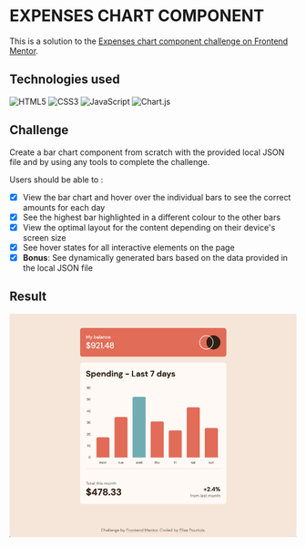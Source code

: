 # EXPENSES CHART COMPONENT

This is a solution to the [Expenses chart component challenge on Frontend Mentor](https://www.frontendmentor.io/challenges/expenses-chart-component-e7yJBUdjwt).

## Technologies used

![HTML5](https://img.shields.io/badge/html5-%23E34F26.svg?style=for-the-badge&logo=html5&logoColor=white)
![CSS3](https://img.shields.io/badge/css3-%231572B6.svg?style=for-the-badge&logo=css3&logoColor=white)
![JavaScript](https://img.shields.io/badge/javascript-%23323330.svg?style=for-the-badge&logo=javascript&logoColor=%23F7DF1E)
![Chart.js](https://img.shields.io/badge/chart.js-F5788D.svg?style=for-the-badge&logo=chart.js&logoColor=white)

## Challenge

Create a bar chart component from scratch with the provided local JSON file and by using any tools to complete the challenge.

Users should be able to :

- [x] View the bar chart and hover over the individual bars to see the correct amounts for each day
- [x] See the highest bar highlighted in a different colour to the other bars
- [x] View the optimal layout for the content depending on their device's screen size
- [x] See hover states for all interactive elements on the page
- [x] **Bonus**: See dynamically generated bars based on the data provided in the local JSON file

## Result

<p align="center">
    <img src="./assets/design/result.png" style="width:700px">
</p>
